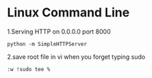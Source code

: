 Linux Command Line
======================

1.Serving HTTP on 0.0.0.0 port 8000 

`python -m SimpleHTTPServer`

2.save root file in vi when you forget typing sudo

`:w !sudo tee %`

